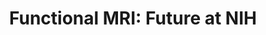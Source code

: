 ---
title: "Functional MRI: Future at NIH"
project_id: 
date: 
conference_id: ""
presenters:
   - peter_bandettini
summary: "<p>GE CRADA talk, GE Medical Systems, Milwaukee</p>"
file: /assets/presentations/T188.ppt
filename: T188.ppt
layout: presentation
---